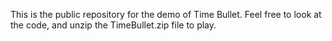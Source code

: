 This is the public repository for the demo of Time Bullet. Feel free to look at the code, and unzip the TimeBullet.zip file to play.
